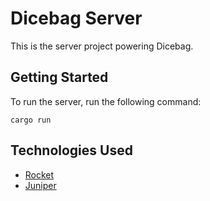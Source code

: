 # Dicebag Server 
This is the server project powering Dicebag.

## Getting Started
To run the server, run the following command:

```
cargo run
```

## Technologies Used
- [Rocket](https://rocket.rs/)
- [Juniper](https://github.com/graphql-rust/juniper)
